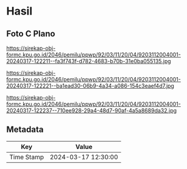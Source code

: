 # Hasil

## Foto C Plano

https://sirekap-obj-formc.kpu.go.id/2046/pemilu/ppwp/92/03/11/20/04/9203112004001-20240317-122211--fa3f743f-d782-4683-b70b-31e0ba055135.jpg

https://sirekap-obj-formc.kpu.go.id/2046/pemilu/ppwp/92/03/11/20/04/9203112004001-20240317-122221--ba1ead30-06b9-4a34-a086-154c3eaef4d7.jpg

https://sirekap-obj-formc.kpu.go.id/2046/pemilu/ppwp/92/03/11/20/04/9203112004001-20240317-122237--710ee928-29a4-48d7-90af-4a5a8689da32.jpg


## Metadata

| Key        | Value               |
| ---------- | ------------------- |
| Time Stamp | 2024-03-17 12:30:00 |



